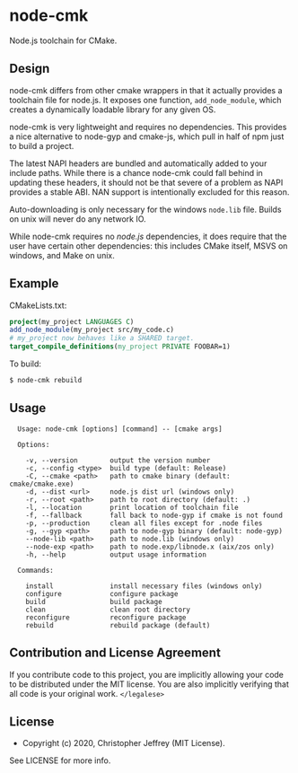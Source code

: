 # node-cmk

Node.js toolchain for CMake.

## Design

node-cmk differs from other cmake wrappers in that it actually provides a
toolchain file for node.js. It exposes one function, `add_node_module`, which
creates a dynamically loadable library for any given OS.

node-cmk is very lightweight and requires no dependencies. This provides a nice
alternative to node-gyp and cmake-js, which pull in half of npm just to build a
project.

The latest NAPI headers are bundled and automatically added to your include
paths. While there is a chance node-cmk could fall behind in updating these
headers, it should not be that severe of a problem as NAPI provides a stable
ABI. NAN support is intentionally excluded for this reason.

Auto-downloading is only necessary for the windows `node.lib` file. Builds on
unix will never do any network IO.

While node-cmk requires no _node.js_ dependencies, it does require that the
user have certain other dependencies: this includes CMake itself, MSVS on
windows, and Make on unix.

## Example

CMakeLists.txt:

``` cmake
project(my_project LANGUAGES C)
add_node_module(my_project src/my_code.c)
# my_project now behaves like a SHARED target.
target_compile_definitions(my_project PRIVATE FOOBAR=1)
```

To build:

``` bash
$ node-cmk rebuild
```

## Usage

```
  Usage: node-cmk [options] [command] -- [cmake args]

  Options:

    -v, --version        output the version number
    -c, --config <type>  build type (default: Release)
    -C, --cmake <path>   path to cmake binary (default: cmake/cmake.exe)
    -d, --dist <url>     node.js dist url (windows only)
    -r, --root <path>    path to root directory (default: .)
    -l, --location       print location of toolchain file
    -f, --fallback       fall back to node-gyp if cmake is not found
    -p, --production     clean all files except for .node files
    -g, --gyp <path>     path to node-gyp binary (default: node-gyp)
    --node-lib <path>    path to node.lib (windows only)
    --node-exp <path>    path to node.exp/libnode.x (aix/zos only)
    -h, --help           output usage information

  Commands:

    install              install necessary files (windows only)
    configure            configure package
    build                build package
    clean                clean root directory
    reconfigure          reconfigure package
    rebuild              rebuild package (default)
```

## Contribution and License Agreement

If you contribute code to this project, you are implicitly allowing your code
to be distributed under the MIT license. You are also implicitly verifying that
all code is your original work. `</legalese>`

## License

- Copyright (c) 2020, Christopher Jeffrey (MIT License).

See LICENSE for more info.
